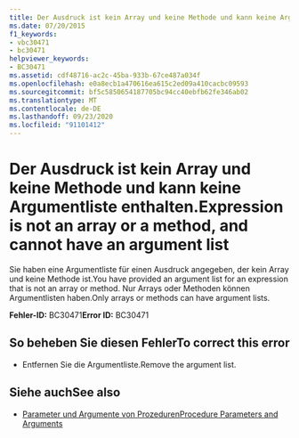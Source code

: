 ```yaml
---
title: Der Ausdruck ist kein Array und keine Methode und kann keine Argumentliste enthalten.
ms.date: 07/20/2015
f1_keywords:
- vbc30471
- bc30471
helpviewer_keywords:
- BC30471
ms.assetid: cdf48716-ac2c-45ba-933b-67ce487a034f
ms.openlocfilehash: e0a8ecb1a470616ea615c2ed09a410cacbc09593
ms.sourcegitcommit: bf5c5850654187705bc94cc40ebfb62fe346ab02
ms.translationtype: MT
ms.contentlocale: de-DE
ms.lasthandoff: 09/23/2020
ms.locfileid: "91101412"
---
```

# <a name="expression-is-not-an-array-or-a-method-and-cannot-have-an-argument-list"></a><span data-ttu-id="8624f-102">Der Ausdruck ist kein Array und keine Methode und kann keine Argumentliste enthalten.</span><span class="sxs-lookup"><span data-stu-id="8624f-102">Expression is not an array or a method, and cannot have an argument list</span></span>

<span data-ttu-id="8624f-103">Sie haben eine Argumentliste für einen Ausdruck angegeben, der kein Array und keine Methode ist.</span><span class="sxs-lookup"><span data-stu-id="8624f-103">You have provided an argument list for an expression that is not an array or method.</span></span> <span data-ttu-id="8624f-104">Nur Arrays oder Methoden können Argumentlisten haben.</span><span class="sxs-lookup"><span data-stu-id="8624f-104">Only arrays or methods can have argument lists.</span></span>  
  
 <span data-ttu-id="8624f-105">**Fehler-ID:** BC30471</span><span class="sxs-lookup"><span data-stu-id="8624f-105">**Error ID:** BC30471</span></span>  
  
## <a name="to-correct-this-error"></a><span data-ttu-id="8624f-106">So beheben Sie diesen Fehler</span><span class="sxs-lookup"><span data-stu-id="8624f-106">To correct this error</span></span>  
  
- <span data-ttu-id="8624f-107">Entfernen Sie die Argumentliste.</span><span class="sxs-lookup"><span data-stu-id="8624f-107">Remove the argument list.</span></span>  
  
## <a name="see-also"></a><span data-ttu-id="8624f-108">Siehe auch</span><span class="sxs-lookup"><span data-stu-id="8624f-108">See also</span></span>

- [<span data-ttu-id="8624f-109">Parameter und Argumente von Prozeduren</span><span class="sxs-lookup"><span data-stu-id="8624f-109">Procedure Parameters and Arguments</span></span>](../programming-guide/language-features/procedures/procedure-parameters-and-arguments.md)
